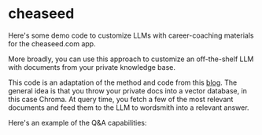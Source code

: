 # cheaseed

Here's some demo code to customize LLMs with career-coaching materials for the cheaseed.com app.

More broadly, you can use this approach to customize an off-the-shelf LLM with documents from your private knowledge base.

This code is an adaptation of the method and code from this [blog](https://medium.com/@manthapavankumar11/customize-large-language-models-using-langchain-part-1-4731427532a1). The general idea is that you throw your private docs into a vector database, in this case Chroma. At query time, you fetch a few of the most relevant documents and feed them to the LLM to wordsmith into a relevant answer.

Here's an example of the Q&A capabilities:


